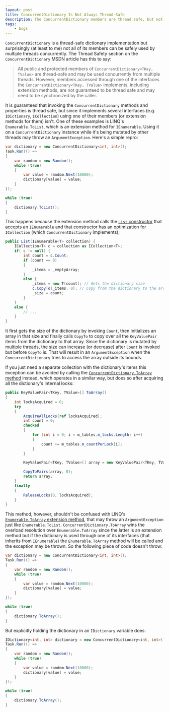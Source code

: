 ```yaml
---
layout: post
title: ConcurrentDictionary Is Not Always Thread-Safe
description: The ConcurrentDictionary members are thread safe, but not when used through one of the interfaces it implements.
tags:
    - bugs
---
```


`ConcurrentDictionary` is a thread-safe dictionary implementation but surprisingly (at least to me) not all of its members can be safely used by multiple threads concurrently. The Thread Safety section on the `ConcurrentDictionary` MSDN article has this to say:

> All public and protected members of `ConcurrentDictionary<TKey, TValue>` are thread-safe and may be used concurrently from multiple threads. However, members accessed through one of the interfaces the `ConcurrentDictionary<TKey, TValue>` implements, including extension methods, are not guaranteed to be thread safe and may need to be synchronized by the caller.

<!--more-->

It is guaranteed that invoking the `ConcurrentDictionary` methods and properties is thread safe, but since it implements several interfaces (e.g. `IDictionary`, `ICollection`) using one of their members (or extension methods for them) isn't. One of these examples is LINQ's `Enumerable.ToList`, which is an extension method for `IEnumerable`. Using it on a `ConcurrentDictionary` instance while it's being mutated by other threads may throw an `ArgumentException`. Here's a simple repro:

```csharp
var dictionary = new ConcurrentDictionary<int, int>();
Task.Run(() =>
{
    var random = new Random();
    while (true)
    {
        var value = random.Next(10000);
        dictionary[value] = value;
    }
});

while (true)
{
    dictionary.ToList();
}

```

This happens because the extension method calls the [`List` constructor](http://referencesource.microsoft.com/#mscorlib/system/collections/generic/list.cs,74) that accepts an `IEnumerable` and that constructor has an optimization for `ICollection` (which `ConcurrentDictionary` implements);

```csharp
public List(IEnumerable<T> collection) {
    ICollection<T> c = collection as ICollection<T>;
    if( c != null) {
        int count = c.Count;
        if (count == 0)
        {
            _items = _emptyArray;
        }
        else {
            _items = new T[count]; // Gets the dictionary size
            c.CopyTo(_items, 0); // Copy from the dictionary to the array
            _size = count;
        }
    }
    else {
        // ...
    }
}
```

It first gets the size of the dictionary by invoking `Count`, then initializes an array in that size and finally calls `CopyTo` to copy over all the `KeyValuePair` items from the dictionary to that array. Since the dictionary is mutated by multiple threads, the size can increase (or decrease) after `Count` is invoked but before `CopyTo` is. That will result in an `ArgumentException` when the `ConcurrentDictionary` tries to access the array outside its bounds.

If you just need a separate collection with the dictionary's items this exception can be avoided by calling the [`ConcurrentDictionary.ToArray` method](http://referencesource.microsoft.com/#mscorlib/system/Collections/Concurrent/ConcurrentDictionary.cs,692) instead, which operates in a similar way, but does so after acquiring all the dictionary's internal locks:

```csharp
public KeyValuePair<TKey, TValue>[] ToArray()
{
    int locksAcquired = 0;
    try
    {
        AcquireAllLocks(ref locksAcquired);
        int count = 0;
        checked
        {
            for (int i = 0; i < m_tables.m_locks.Length; i++)
            {
                count += m_tables.m_countPerLock[i];
            }
        }

        KeyValuePair<TKey, TValue>[] array = new KeyValuePair<TKey, TValue>[count];

        CopyToPairs(array, 0);
        return array;
    }
    finally
    {
        ReleaseLocks(0, locksAcquired);
    }
}
```

This method, however, shouldn't be confused with LINQ's [`Enumerable.ToArray` extension method](http://referencesource.microsoft.com/#System.Core/System/Linq/Enumerable.cs,942), that may throw an `ArgumentException` just like `Enumerable.ToList`. `ConcurrentDictionary.ToArray` wins the overload resolution over `Enumerable.ToArray` since the latter is an extension method but if the dictionary is used through one of its interfaces (that inherits from `IEnumerable`) the `Enumerable.ToArray` method will be called and the exception may be thrown. So the following piece of code doesn't throw:

```csharp
var dictionary = new ConcurrentDictionary<int, int>();
Task.Run(() =>
{
    var random = new Random();
    while (true)
    {
        var value = random.Next(10000);
        dictionary[value] = value;
    }
});

while (true)
{
    dictionary.ToArray();
}
```

But explicitly holding the dictionary in an `IDictionary` variable does:

```csharp
IDictionary<int, int> dictionary = new ConcurrentDictionary<int, int>();
Task.Run(() =>
{
    var random = new Random();
    while (true)
    {
        var value = random.Next(10000);
        dictionary[value] = value;
    }
});

while (true)
{
    dictionary.ToArray();
}
```